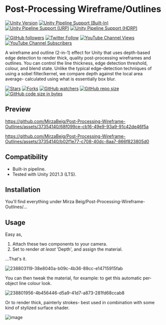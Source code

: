 # Post-Processing Wireframe/Outlines

[![Unity Version](https://img.shields.io/badge/Unity-2021.3%20LTS%2B-blueviolet?logo=unity)](https://unity3d.com/get-unity/download)
[![Unity Pipeline Support (Built-In)](https://img.shields.io/badge/BiRP_✔️-darkgreen?logo=unity)](https://unity3d.com/get-unity/download)
[![Unity Pipeline Support (URP)](https://img.shields.io/badge/URP_❌-blue?logo=unity)](https://unity3d.com/get-unity/download)
[![Unity Pipeline Support (HDRP)](https://img.shields.io/badge/HDRP_❌-darkred?logo=unity)](https://unity3d.com/get-unity/download)

[![GitHub followers](https://img.shields.io/github/followers/MirzaBeig?style=social)](https://github.com/MirzaBeig?tab=followers)
[![Twitter Follow](https://img.shields.io/twitter/follow/TheMirzaBeig?style=social)](http://twitter.com/intent/user?screen_name=TheMirzaBeig)
[![YouTube Channel Views](https://img.shields.io/youtube/channel/views/UC5c5JgFyiFXKXCVRh2DsRJg?style=social)](https://www.youtube.com/MirzaBeig)
[![YouTube Channel Subscribers](https://img.shields.io/youtube/channel/subscribers/UC5c5JgFyiFXKXCVRh2DsRJg?style=social)](https://www.youtube.com/MirzaBeig)

A wireframe and outline (2-in-1) effect for Unity that uses depth-based edge detection to render thick, quality post-processing wireframes and outlines. You can control the line thickness, edge detection threshold, colour, and blend state. Unlike the typical edge-detection techniques of using a sobel filter/kernel, we compare depth against the local area average- calculated using what is essentially box blur.

[![Stars](https://img.shields.io/github/stars/MirzaBeig/Post-Processing-Wireframe-Outlines?style=for-the-badge)](../../stargazers)
[![Forks](https://img.shields.io/github/forks/MirzaBeig/Post-Processing-Wireframe-Outlines?style=for-the-badge)](../../forks)
[![GitHub watchers](https://img.shields.io/github/watchers/MirzaBeig/Post-Processing-Wireframe-Outlines?style=for-the-badge)](../../watchers)
[![GitHub repo size](https://img.shields.io/github/repo-size/MirzaBeig/Post-Processing-Wireframe-Outlines?style=for-the-badge)](../../)
[![GitHub code size in bytes](https://img.shields.io/github/languages/code-size/MirzaBeig/Post-Processing-Wireframe-Outlines?style=for-the-badge)](../../)

## Preview

https://github.com/MirzaBeig/Post-Processing-Wireframe-Outlines/assets/37354140/68f099ce-cb16-49e9-93a9-91c42de46f5a

https://github.com/MirzaBeig/Post-Processing-Wireframe-Outlines/assets/37354140/b02f1e77-c708-40dc-8aa7-866f823805d0

## Compatibility

- Built-in pipeline.
- Tested with Unity 2021.3 (LTS). 

## Installation

You'll find everything under Mirza Beig/Post-Processing-Wireframe-Outlines/...

## Usage

Easy as,

1. Attach these two components to your camera. 
2. Set to render *at least* 'Depth', and assign the material. 

...That's it.

![238803119-38e8040a-b09c-4b36-89cc-e14715915fab](https://github.com/MirzaBeig/Post-Processing-Wireframe-Outlines/assets/37354140/70eaef50-88ed-4e1f-aa10-85a0ffda505c)

You can then tweak the material, for example: to get this automatic per-object line colour look.

![238801956-4b456446-d5a9-41d7-a873-281fd68ccab8](https://github.com/MirzaBeig/Post-Processing-Wireframe-Outlines/assets/37354140/653b4641-df3c-41bd-bd14-0fe4869f6c9b)

Or to render thick, painterly strokes- best used in combination with some kind of stylized surface shader.

![image](https://github.com/MirzaBeig/Post-Processing-Wireframe-Outlines/assets/37354140/7c710fda-fda4-4294-afe6-c9e02eb11192)
